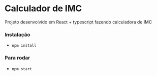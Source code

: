 # Calculador de IMC

Projeto desenvolvido em React + typescript
fazendo calculadora de IMC

### Instalação

- `npm install`

### Para rodar

- `npm start`